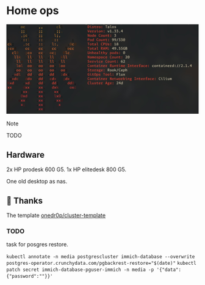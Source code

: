 # Home ops

![kubefetch](cluster.jpg "kubefetch")

> [!NOTE]
> TODO

## Hardware

2x HP prodesk 600 G5.
1x HP elitedesk 800 G5.

One old desktop as nas.

## 🤝 Thanks

The template [onedr0p/cluster-template](https://github.com/onedr0p/cluster-template)

### TODO

task for posgres restore.

`kubectl annotate -n media postgrescluster immich-database --overwrite postgres-operator.crunchydata.com/pgbackrest-restore="$(date)"`
`kubectl patch secret immich-database-pguser-immich -n media -p '{"data":{"password":""}}'`
